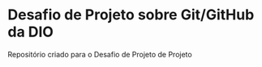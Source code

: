 # Desafio de Projeto sobre Git/GitHub da DIO
Repositório criado para o Desafio de Projeto de Projeto 
